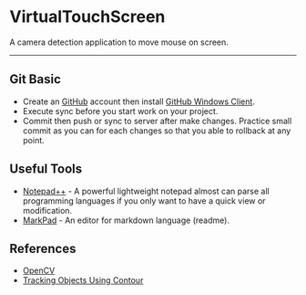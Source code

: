 VirtualTouchScreen
=============
A camera detection application to move mouse on screen.

-----------------------------------------------------------------

Git Basic
---------
- Create an [GitHub](https://github.com/) account then install [GitHub Windows Client](http://windows.github.com/).
- Execute sync before you start work on your project.
- Commit then push or sync to server after make changes. Practice small commit as you can for each changes so that you able to rollback at any point.


Useful Tools
-------------
- [Notepad++](http://notepad-plus-plus.org/) - A powerful lightweight  notepad almost can parse all programming languages if you only want to have a quick view or modification.
- [MarkPad](http://code52.org/DownmarkerWPF/) - An editor for markdown language (readme).


References
------------
- [OpenCV](http://opencv.org/)
- [Tracking Objects Using Contour](http://8a52labs.wordpress.com/category/opencv/)